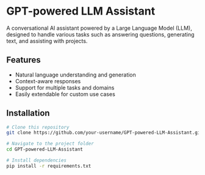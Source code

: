 # GPT-powered LLM Assistant

A conversational AI assistant powered by a Large Language Model (LLM), designed to handle various tasks such as answering questions, generating text, and assisting with projects.

## Features
- Natural language understanding and generation
- Context-aware responses
- Support for multiple tasks and domains
- Easily extendable for custom use cases

## Installation
```bash
# Clone this repository
git clone https://github.com/your-username/GPT-powered-LLM-Assistant.git

# Navigate to the project folder
cd GPT-powered-LLM-Assistant

# Install dependencies
pip install -r requirements.txt
